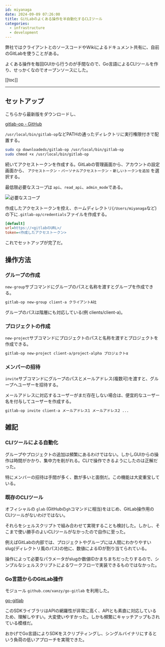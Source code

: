 ```yaml
---
id: miyanaga
date: 2024-09-09 07:26:00
title: GitLabのよくある操作を半自動化するCLIツール
categories:
  - infrastructure
  - development
---
```


弊社ではクライアントとのソースコードやWikiによるドキュメント共有に、自前のGitLabを使うことがある。

よくある操作を毎回GUIから行うのが手間なので、Go言語によるCLIツールを作り、せっかくなのでオープンソースにした。

[[toc]]

---

## セットアップ

こちらから最新版をダウンロードし、

[gitlab-op - GitHub](https://github.com/ideamans/gitlab-op)

`/usr/local/bin/gitlab-op`などPATHの通ったディレクトリに実行権限付きで配置する。

```bash
sudo cp downloadeds/gitlab-op /usr/local/bin/gitlab-op
sudo chmod +x /usr/local/bin/gitlab-op
```

続いてアクセストークンを作成する。GitLabの管理画面から、アカウントの設定画面から、 `アクセストークン` - `パーソナルアクセストークン` - `新しいトークンを追加` を選択する。

最低限必要なスコープは `api`、`read_api`、`admin_mode`である。

![必要なスコープ](/posts/2024/gitlab-op/scopes.png)

作成したアクセストークンを控え、ホームディレクトリ(`/Users/miyanaga`など)の下に`.gitlab-op/credentials`ファイルを作成する。

```ini
[default]
url=https://<gitlabのURL>/
token=<作成したアクセストークン>
```

これでセットアップが完了だ。

## 操作方法

### グループの作成

`new-group`サブコマンドにグループのパスと名称を渡すとグループを作成できる。

```bash
gitlab-op new-group client-a クライアントA社
```

グループのパスは階層にも対応している(例 clients/client-a)。

### プロジェクトの作成

`new-project`サブコマンドにプロジェクトのパスと名称を渡すとプロジェクトを作成できる。

```bash
gitlab-op new-project client-a/project-alpha プロジェクトα
```

### メンバーの招待

`invite`サブコマンドにグループのパスとメールアドレス(複数可)を渡すと、グループへユーザーを招待する。

メールアドレスに対応するユーザーがまだ存在しない場合は、便宜的なユーザー名を付与してユーザーを作成する。

```bash
gitlab-op invite client-a メールアドレス1 メールアドレス2 ...
```

## 雑記

### CLIツールによる自動化

グループやプロジェクトの追加は頻繁にあるわけではない。しかしGUIからの操作は時間がかかり、集中力を削がれる。CLIで操作できるようにしたのは正解だった。

特にメンバーの招待は手間が多く、数が多いと面倒だ。この機能は大変重宝している。

### 既存のCLIツール

オフィシャルの `glab` (GitHubの`gh`コマンドに相当)をはじめ、GitLab操作用のCLIツールがないわけではない。

それらをシェルスクリプトで組み合わせて実現することも検討した。しかし、そこまで使い勝手のよいCLIツールがなかったので自作に至った。

例えばGitLabの内部では、プロジェクトやグループには人間にわかりやすいslug(ディレクトリ風のパス)の他に、数値によるIDが割り当てられている。

操作によって必要なパラメータがslugか数値IDかまちまちだったりするので、シンプルなシェルスクリプトによるワークフローで実装できるものではなかった。

### Go言語からのGitLab操作

モジュール `github.com/xanzy/go-gitlab` を利用した。

[go-gitlab](https://github.com/xanzy/go-gitlab)

このSDKライブラリはAPIの網羅性が非常に高く、APIとも素直に対応しているため、理解しやすい。大変使いやすかった。しかも頻繁にキャッチアップもされている模様だ。

おかげでGo言語によりSDKをスクリプティングし、シングルバイナリにするという負荷の低いアプローチを実現できた。
